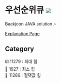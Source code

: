 # 우선순위큐 <img src = "https://img.shields.io/badge/JAVA-007396?style=for-the-badge&logo=java&logoColor=white">
Baekjoon JAVA solution :notes:

[Explanation Page](https://lunareclipse000.wordpress.com/category/%ed%94%84%eb%a1%9c%ea%b7%b8%eb%9e%98%eb%b0%8d-%ec%8a%a4%ed%84%b0%eb%94%94/%ec%9e%90%eb%a3%8c%ea%b5%ac%ec%a1%b0-%ec%8b%a4%ec%8a%b5/%eb%b0%b1%ec%a4%80/%ec%9a%b0%ec%84%a0%ec%88%9c%ec%9c%84%ed%81%90/)

## Category

:ballot_box_with_check: 11279 : 최대 힙  
:black_square_button: 1927 : 최소 힙  
:black_square_button: 11286 : 절댓값 힙  
